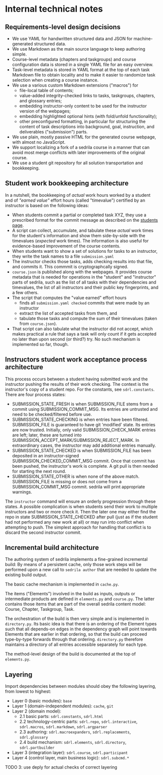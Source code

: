 # Internal technical notes

## Requirements-level design decisions

- We use YAML for handwritten structured data and JSON for machine-generated structured data.
- We use Markdown as the main source language to keep authoring simple.
- Course-level metadata (chapters and taskgroups) and course configuration data is stored in 
  a single YAML file for an easy overview.
- Task-level metadata is stored in YAML format at the top of each task Markdown file
  to obtain locality and to make it easier to randomize task selection when
  creating a course instance.
- We use a various custom Markdown extensions ("macros") for
    - file-local table of contents;
    - value-added integrity-checked links to tasks, taskgroups, chapters,
      and glossary entries;
    - embedding instructor-only content to be used for the instructor version of the webpages;
    - embedding highlighted optional hints (with fold/unfold functionality);
    - other preconfigured formatting, in particular for structuring the content of task descriptions
      into background, goal, instruction, and deliverables ("submission") parts.
- We use plain, mostly passive HTML for the generated course webpage, 
  with almost no JavaScript.
- We support localizing a fork of a sedrila course in a manner that can avoid most
  merge conflicts with later improvements of the original course.
- We use a student git repository for all solution transportation and bookkeeping.


## Student work bookkeeping architecture

In a nutshell, the bookkeeping of _actual_ work hours worked by a student 
and of _"earned value"_ effort hours (called "timevalue") certified by an instructor
is based on the following ideas:

- When students commit a partial or completed task XYZ, they use a prescribed format 
  for the commit message as described on the [students page](docs/students.md).
- A script can collect, accumulate, and tabulate these _actual_ work times for the student's information
  and show them side-by-side with the timevalues (_expected_ work times).
  The information is also useful for evidence-based improvement of the course contents.
- When students want to show a set of solutions for tasks to an instructor,
  they write the task names to a file `submission.yaml`
- The instructor checks those tasks, adds checking results into that file,
  and commits it. This commmit is cryptographcally signed.
- `course.json` is published along with the webpages.
  It provides course metadata that is needed for operations in the
  "student" and "instructor" parts of sedrila, such as
  the list of all tasks with their dependencies and timevalues,
  the list of all instructors and their public key fingerprints,
  and a few others.
- The script that computes the "value earned" effort hours 
    - finds all `submission.yaml checked` commits that were made by an instructor
    - extract the list of accepted tasks from them, and
    - tabulate those tasks and compute the sum of their timevalues (taken from `course.json`).
- That script can also tabulate what the instructor did not accept, which makes practical
  a rule that says a task will only count if it gets accepted no later than upon second (or third?) try.
  No such mechanism is implemented so far, though.


## Instructors student work acceptance process architecture

This process occurs between a student having submitted work and the
instructor pushing the results of their work checking.
The context is the instructor's copy of a student repo.
For the constants, see `sdrl.constants`.
There are four process states:

- SUBMISSION_STATE_FRESH 
  is when SUBMISSION_FILE stems from a commit using SUBMISSION_COMMIT_MSG.
  Its entries are untrusted and need to be checked/filtered before use.
- SUBMISSION_STATE_CHECKING
  is when entries have been filtered.
  SUBMISSION_FILE is guaranteed to have git 'modified' state.
  Its entries are now trusted.
  Initially, only valid SUBMISSION_CHECK_MARK entries are left;
  later, these are turned into SUBMISSION_ACCEPT_MARK/SUBMISSION_REJECT_MARK.
  In extraordinary cases, the instructor may add additional entries manually.
- SUBMISSION_STATE_CHECKED
  is when SUBMISSION_FILE has been deposited in an instructor-signed SUBMISSION_CHECKED_COMMIT_MSG commit.
  Once that commit has been pushed, the instructor's work is complete.
  A git pull is then needed for starting the next round.
- SUBMISSION_STATE_OTHER is when none of the above match.
  SUBMISSION_FILE is missing or does not come from a SUBMISSION_COMMIT_MSG commit.
  sedrila will print appropriate warnings.

The `instructor` command will ensure an orderly progression through these states.
A possible complication is when students send their work to multiple instructors
and two or more check it.
Then the later one may either find the repo in state SUBMISSION_STATE_CHECKED after pull
(just as if the student had not performed any new work at all)
or may run into conflict when attempting to push.
The simplest approach for handling that conflict is to discard the second instructor commit.


## Incremental build architecture

The authoring system of sedrila implements a fine-grained incremental build:
By means of a persistent cache, only those work steps will be performed upon a new call to
`sedrila author` that are needed to update the existing build output.

The basic cache mechanism is implemented in `cache.py`.

The items ("Elements") involved in the build as inputs, outputs or intermediate products are
defined in `elements.py` and `course.py`. The latter contains those items that are part of
the overall sedrila content model: Course, Chapter, Taskgroup, Task.

The orchestration of the build is then very simple and is implemented in `directory.py`.
Its basic idea is that there is an ordering of the Element types such that all depends-on
edges in the dependency graph will point towards Elements that are earlier in that ordering,
so that the build can proceed type-by-type forwards through that ordering.
`directory.py` therefore maintains a directory of all entries accessible separately for each type.

The method-level design of the build is documented at the top of `elements.py`.


## Layering

Import dependencies between modules should obey the following layering, 
from lowest to highest:

- Layer 0 (basic modules): `base`
- Layer 1 (domain-independent modules): `cache`, `git`
- Layer 2 (domain model):
    - 2.1 basic parts: `sdrl.constants`, `sdrl.html`
    - 2.2 technology-centric parts: `sdrl.repo`, `sdrl.interactive`, `sdrl.macros`, `sdrl.markdown`, `sdrl.argparser`
    - 2.3 authoring: `sdrl.macroexpanders`, `sdrl.replacements`, `sdrl.glossary`
    - 2.4 build mechanism: `sdrl.elements`, `sdrl.directory`, `sdrl.partbuilder`
- Layer 3 (integration layer): `sdrl.course`, `sdrl.participant`
- Layer 4 (control layer, main business logic): `sdrl.subcmd.*`

TODO 3: use deply for actual checks of correct layering
